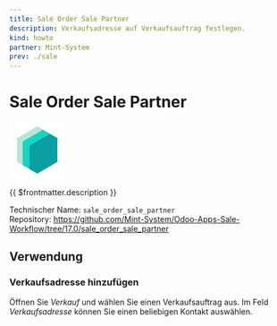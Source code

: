```yaml
---
title: Sale Order Sale Partner
description: Verkaufsadresse auf Verkaufsauftrag festlegen.
kind: howto
partner: Mint-System
prev: ./sale
---
```

# Sale Order Sale Partner
![icon_oms_box](attachments/icons_odoo_mint_system.png)

{{ $frontmatter.description }}

Technischer Name: `sale_order_sale_partner`\
Repository: <https://github.com/Mint-System/Odoo-Apps-Sale-Workflow/tree/17.0/sale_order_sale_partner>

## Verwendung

### Verkaufsadresse hinzufügen

Öffnen Sie *Verkauf* und wählen Sie einen Verkaufsauftrag aus. Im Feld *Verkaufsadresse* können Sie einen beliebigen Kontakt auswählen.
